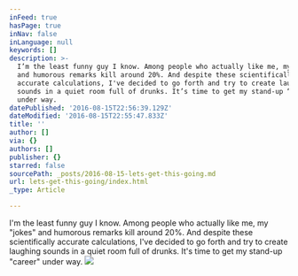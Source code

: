 ```yaml
---
inFeed: true
hasPage: true
inNav: false
inLanguage: null
keywords: []
description: >-
  I’m the least funny guy I know. Among people who actually like me, my “jokes”
  and humorous remarks kill around 20%. And despite these scientifically
  accurate calculations, I've decided to go forth and try to create laughing
  sounds in a quiet room full of drunks. It’s time to get my stand-up “career”
  under way.
datePublished: '2016-08-15T22:56:39.129Z'
dateModified: '2016-08-15T22:55:47.833Z'
title: ''
author: []
via: {}
authors: []
publisher: {}
starred: false
sourcePath: _posts/2016-08-15-lets-get-this-going.md
url: lets-get-this-going/index.html
_type: Article

---
```

I'm the least funny guy I know. Among people who actually like me, my "jokes" and humorous remarks kill around 20%. And despite these scientifically accurate calculations, I've decided to go forth and try to create laughing sounds in a quiet room full of drunks. It's time to get my stand-up "career" under way.
![](https://the-grid-user-content.s3-us-west-2.amazonaws.com/2c0a02ea-4432-484d-8458-9ba502b19c89.jpg)